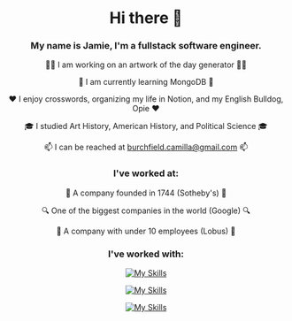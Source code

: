 <div align="center">

# Hi there 👋

### My name is Jamie, I'm a fullstack software engineer.
  

👩‍💻 I am working on an artwork of the day generator 👩‍💻

🌱 I am currently learning MongoDB 🌱
  
❤️ I enjoy crosswords, organizing my life in Notion, and my English Bulldog, Opie ❤️
  
🎓 I studied Art History, American History, and Political Science 🎓
  
📫 I can be reached at burchfield.camilla@gmail.com 📫
  
  
### I've worked at:
    
🔨 A company founded in 1744 (Sotheby's) 🔨
  
🔍  One of the biggest companies in the world (Google) 🔍
  
🎨 A company with under 10 employees (Lobus) 🎨
  
### I've worked with:

[![My Skills](https://skillicons.dev/icons?i=js,react,redux,html,css)](https://skillicons.dev)

[![My Skills](https://skillicons.dev/icons?i=nodejs,express,rails,ruby,aws)](https://skillicons.dev)

[![My Skills](https://skillicons.dev/icons?i=mongodb,sqlite,postgres,postman,webpack)](https://skillicons.dev)

</div>

